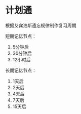 # 计划通

根据艾宾浩斯遗忘规律制作复习周期

短期记忆节点：

1. 5分钟后
2. 30分钟后
3. 12小时后

长期记忆节点：

1. 1天后
2. 2天后
3. 4天后
4. 7天后
5. 15天后